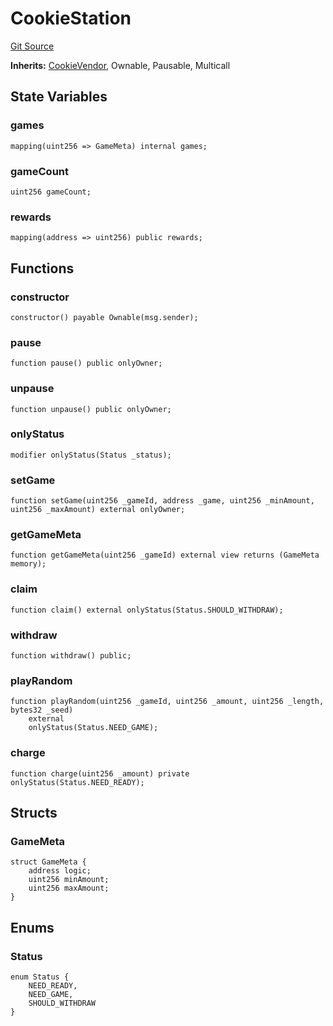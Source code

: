 # CookieStation
[Git Source](https://github.com/ooMia/Upside_Cookie_Land/blob/385a70082d3fde125789b3e251779c57c35f3a4e/src/CookieStation.sol)

**Inherits:**
[CookieVendor](/src/CookieStation.sol/contract.CookieVendor.md), Ownable, Pausable, Multicall


## State Variables
### games

```solidity
mapping(uint256 => GameMeta) internal games;
```


### gameCount

```solidity
uint256 gameCount;
```


### rewards

```solidity
mapping(address => uint256) public rewards;
```


## Functions
### constructor


```solidity
constructor() payable Ownable(msg.sender);
```

### pause


```solidity
function pause() public onlyOwner;
```

### unpause


```solidity
function unpause() public onlyOwner;
```

### onlyStatus


```solidity
modifier onlyStatus(Status _status);
```

### setGame


```solidity
function setGame(uint256 _gameId, address _game, uint256 _minAmount, uint256 _maxAmount) external onlyOwner;
```

### getGameMeta


```solidity
function getGameMeta(uint256 _gameId) external view returns (GameMeta memory);
```

### claim


```solidity
function claim() external onlyStatus(Status.SHOULD_WITHDRAW);
```

### withdraw


```solidity
function withdraw() public;
```

### playRandom


```solidity
function playRandom(uint256 _gameId, uint256 _amount, uint256 _length, bytes32 _seed)
    external
    onlyStatus(Status.NEED_GAME);
```

### charge


```solidity
function charge(uint256 _amount) private onlyStatus(Status.NEED_READY);
```

## Structs
### GameMeta

```solidity
struct GameMeta {
    address logic;
    uint256 minAmount;
    uint256 maxAmount;
}
```

## Enums
### Status

```solidity
enum Status {
    NEED_READY,
    NEED_GAME,
    SHOULD_WITHDRAW
}
```

